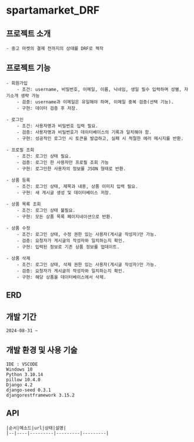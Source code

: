 # spartamarket_DRF
## 프로젝트 소개
    - 중고 마켓의 결제 전까지의 상태를 DRF로 젝작
## 프로젝트 기능
    - 회원가입
        - 조건: username, 비밀번호, 이메일, 이름, 닉네임, 생일 필수 입력하며 성별, 자기소개 생략 가능
        - 검증: username과 이메일은 유일해야 하며, 이메일 중복 검증(선택 기능).
        - 구현: 데이터 검증 후 저장.

    - 로그인
        - 조건: 사용자명과 비밀번호 입력 필요.
        - 검증: 사용자명과 비밀번호가 데이터베이스의 기록과 일치해야 함.
        - 구현: 성공적인 로그인 시 토큰을 발급하고, 실패 시 적절한 에러 메시지를 반환.

    - 프로필 조회
        - 조건: 로그인 상태 필요.
        - 검증: 로그인 한 사용자만 프로필 조회 가능
        - 구현: 로그인한 사용자의 정보를 JSON 형태로 반환.

    - 상품 등록
        - 조건: 로그인 상태, 제목과 내용, 상품 이미지 입력 필요.
        - 구현: 새 게시글 생성 및 데이터베이스 저장.

    - 상품 목록 조회
        - 조건: 로그인 상태 불필요.
        - 구현: 모든 상품 목록 페이지네이션으로 반환.

    - 상품 수정
        - 조건: 로그인 상태, 수정 권한 있는 사용자(게시글 작성자)만 가능.
        - 검증: 요청자가 게시글의 작성자와 일치하는지 확인.
        - 구현: 입력된 정보로 기존 상품 정보를 업데이트.

    - 상품 삭제
        - 조건: 로그인 상태, 삭제 권한 있는 사용자(게시글 작성자)만 가능.
        - 검증: 요청자가 게시글의 작성자와 일치하는지 확인.
        - 구현: 해당 상품을 데이터베이스에서 삭제.

## ERD


## 개발 기간
    2024-08-31 ~
## 개발 환경 및 사용 기술
    IDE : VSCODE
    Windows 10
    Python 3.10.14
    pillow 10.4.0
    Django 4.2
    django-seed 0.3.1 
    djangorestframework 3.15.2 
    
## API
    |순서|메소드|url|상태|설명|
    |--|----|---------|---------|---------|